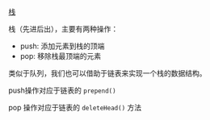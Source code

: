 [栈](https://github.com/trekhleb/javascript-algorithms/blob/master/src/data-structures/stack/README.zh-CN.md)

栈（先进后出），主要有两种操作：
- push: 添加元素到栈的顶端
- pop: 移除栈最顶端的元素

类似于队列，我们也可以借助于链表来实现一个栈的数据结构。

push操作对应于链表的 `prepend()`

pop 操作对应于链表的 `deleteHead()` 方法







